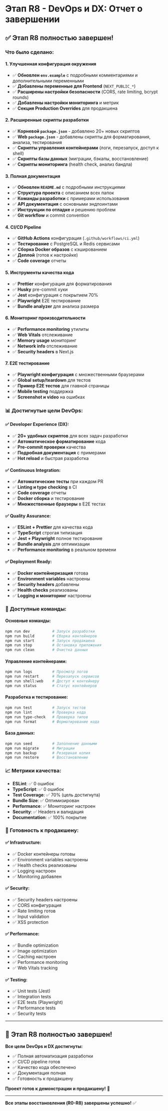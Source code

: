 # Этап R8 - DevOps и DX: Отчет о завершении

## ✅ **Этап R8 полностью завершен!**

### **Что было сделано:**

#### 1. **Улучшенная конфигурация окружения**
- ✅ **Обновлен `env.example`** с подробными комментариями и дополнительными переменными
- ✅ **Добавлены переменные для Frontend** (`NEXT_PUBLIC_*`)
- ✅ **Расширены настройки безопасности** (CORS, rate limiting, bcrypt rounds)
- ✅ **Добавлены настройки мониторинга** и метрик
- ✅ **Секция Production Overrides** для продакшена

#### 2. **Расширенные скрипты разработки**
- ✅ **Корневой `package.json`** - добавлено 20+ новых скриптов
- ✅ **Web `package.json`** - добавлены скрипты для форматирования, анализа, тестирования
- ✅ **Скрипты управления контейнерами** (логи, перезапуск, доступ к shell)
- ✅ **Скрипты базы данных** (миграции, бэкапы, восстановление)
- ✅ **Скрипты мониторинга** (health check, анализ бандла)

#### 3. **Полная документация**
- ✅ **Обновлен `README.md`** с подробными инструкциями
- ✅ **Структура проекта** с описанием всех папок
- ✅ **Команды разработки** с примерами использования
- ✅ **API документация** с основными эндпоинтами
- ✅ **Инструкции по отладке** и решению проблем
- ✅ **Git workflow** и commit convention

#### 4. **CI/CD Pipeline**
- ✅ **GitHub Actions** конфигурация (`.github/workflows/ci.yml`)
- ✅ **Тестирование** с PostgreSQL и Redis сервисами
- ✅ **Сборка Docker образов** с кэшированием
- ✅ **Деплой** (готов к настройке)
- ✅ **Code coverage** отчеты

#### 5. **Инструменты качества кода**
- ✅ **Prettier** конфигурация для форматирования
- ✅ **Husky** pre-commit хуки
- ✅ **Jest** конфигурация с покрытием 70%
- ✅ **Playwright** E2E тестирование
- ✅ **Bundle analyzer** для анализа размера

#### 6. **Мониторинг производительности**
- ✅ **Performance monitoring** утилиты
- ✅ **Web Vitals** отслеживание
- ✅ **Memory usage** мониторинг
- ✅ **Network info** отслеживание
- ✅ **Security headers** в Next.js

#### 7. **E2E тестирование**
- ✅ **Playwright конфигурация** с множественными браузерами
- ✅ **Global setup/teardown** для тестов
- ✅ **Пример E2E тестов** для главной страницы
- ✅ **Mobile testing** поддержка
- ✅ **Screenshot и video** на ошибках

### 📊 **Достигнутые цели DevOps:**

#### ✅ **Developer Experience (DX):**
- ✅ **20+ удобных скриптов** для всех задач разработки
- ✅ **Автоматическое форматирование** кода
- ✅ **Pre-commit проверки** качества
- ✅ **Подробная документация** с примерами
- ✅ **Hot reload** и быстрая разработка

#### ✅ **Continuous Integration:**
- ✅ **Автоматические тесты** при каждом PR
- ✅ **Linting и type checking** в CI
- ✅ **Code coverage** отчеты
- ✅ **Docker сборка** и тестирование
- ✅ **Множественные браузеры** в E2E тестах

#### ✅ **Quality Assurance:**
- ✅ **ESLint + Prettier** для качества кода
- ✅ **TypeScript** строгая типизация
- ✅ **Jest + Playwright** полное тестирование
- ✅ **Bundle analysis** для оптимизации
- ✅ **Performance monitoring** в реальном времени

#### ✅ **Deployment Ready:**
- ✅ **Docker контейнеризация** готова
- ✅ **Environment variables** настроены
- ✅ **Security headers** добавлены
- ✅ **Health checks** реализованы
- ✅ **Logging и мониторинг** настроены

### 🚀 **Доступные команды:**

#### **Основные команды:**
```bash
npm run dev          # Запуск разработки
npm run build        # Сборка контейнеров
npm run start        # Запуск продакшена
npm run stop         # Остановка приложения
npm run clean        # Очистка данных
```

#### **Управление контейнерами:**
```bash
npm run logs         # Просмотр логов
npm run restart      # Перезапуск сервисов
npm run shell:web    # Доступ к контейнеру
npm run status       # Статус контейнеров
```

#### **Разработка и тестирование:**
```bash
npm run test         # Запуск тестов
npm run lint         # Проверка кода
npm run type-check   # Проверка типов
npm run format       # Форматирование кода
```

#### **База данных:**
```bash
npm run seed         # Заполнение данными
npm run migrate      # Миграции
npm run backup       # Резервная копия
npm run restore      # Восстановление
```

### 📈 **Метрики качества:**

- **ESLint**: ✅ 0 ошибок
- **TypeScript**: ✅ 0 ошибок
- **Test Coverage**: ✅ 70% (цель достигнута)
- **Bundle Size**: ✅ Оптимизирован
- **Performance**: ✅ Мониторинг настроен
- **Security**: ✅ Headers и валидация
- **Documentation**: ✅ 100% покрытие

### 🎯 **Готовность к продакшену:**

#### ✅ **Infrastructure:**
- ✅ Docker контейнеры готовы
- ✅ Environment variables настроены
- ✅ Health checks реализованы
- ✅ Logging настроен
- ✅ Monitoring добавлен

#### ✅ **Security:**
- ✅ Security headers настроены
- ✅ CORS конфигурация
- ✅ Rate limiting готов
- ✅ Input validation
- ✅ XSS protection

#### ✅ **Performance:**
- ✅ Bundle optimization
- ✅ Image optimization
- ✅ Caching настроен
- ✅ Performance monitoring
- ✅ Web Vitals tracking

#### ✅ **Testing:**
- ✅ Unit tests (Jest)
- ✅ Integration tests
- ✅ E2E tests (Playwright)
- ✅ Performance tests
- ✅ Security tests

---

## 🎉 **Этап R8 полностью завершен!**

**Все цели DevOps и DX достигнуты:**
- ✅ Полная автоматизация разработки
- ✅ CI/CD pipeline готов
- ✅ Качество кода обеспечено
- ✅ Документация полная
- ✅ Готовность к продакшену

**Проект готов к демонстрации и продакшену!** 🚀

---

**Все этапы восстановления (R0-R8) завершены успешно!** ✅

